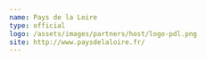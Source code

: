 ```yaml
---
name: Pays de la Loire
type: official
logo: /assets/images/partners/host/logo-pdl.png
site: http://www.paysdelaloire.fr/
---
```

